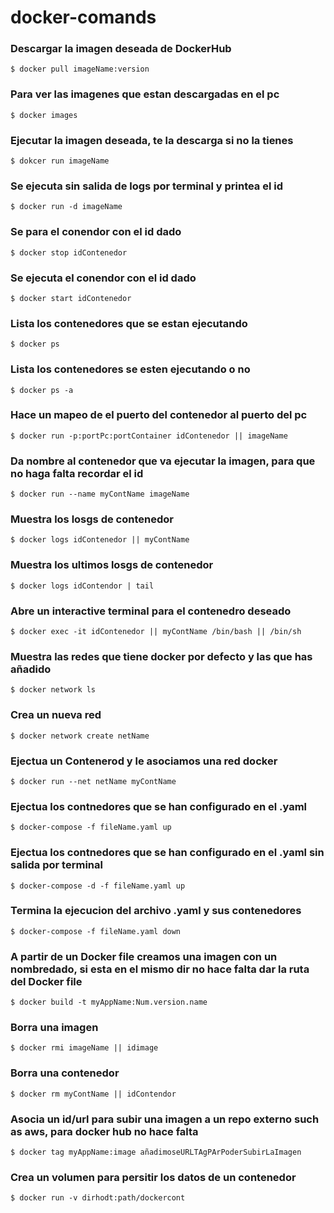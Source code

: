# docker-comands

### Descargar la imagen deseada de DockerHub
````
$ docker pull imageName:version
````

### Para ver las imagenes que estan descargadas en el pc
````
$ docker images
````

### Ejecutar la imagen deseada, te la descarga si no la tienes
````
$ dokcer run imageName
````

### Se ejecuta sin salida de logs por terminal y printea el id
````
$ docker run -d imageName
````

### Se para el conendor con el id dado
````
$ docker stop idContenedor 
````

### Se ejecuta el conendor con el id dado
````
$ docker start idContenedor
````

### Lista los contenedores que se estan ejecutando
````
$ docker ps
````

### Lista los contenedores se esten ejecutando o no
````
$ docker ps -a
````

### Hace un mapeo de el puerto del contenedor al puerto del pc
````
$ docker run -p:portPc:portContainer idContenedor || imageName 
````

### Da nombre al contenedor que va ejecutar la imagen, para que no haga falta recordar el id
````
$ docker run --name myContName imageName
````

### Muestra los losgs de contenedor
````
$ docker logs idContenedor || myContName
````

### Muestra los ultimos losgs de contenedor
````
$ docker logs idContendor | tail
````

### Abre un interactive terminal para el contenedro deseado
````
$ docker exec -it idContenedor || myContName /bin/bash || /bin/sh
````

### Muestra las redes que tiene docker por defecto y las que has añadido
````
$ docker network ls
````

### Crea un nueva red
````
$ docker network create netName
````

### Ejectua un Contenerod y le asociamos una red docker
````
$ docker run --net netName myContName
````

### Ejectua los contnedores que se han configurado en el .yaml
````
$ docker-compose -f fileName.yaml up
````

### Ejectua los contnedores que se han configurado en el .yaml sin salida por terminal
````
$ docker-compose -d -f fileName.yaml up
````

### Termina la ejecucion del archivo .yaml y sus contenedores
````
$ docker-compose -f fileName.yaml down
````

### A partir de un Docker file creamos una imagen con un nombredado, si esta en el mismo dir no hace falta dar la ruta del Docker file
````
$ docker build -t myAppName:Num.version.name
````

### Borra una imagen
````
$ docker rmi imageName || idimage
````

### Borra una contenedor
````
$ docker rm myContName || idContendor
````

### Asocia un id/url para subir una imagen a un repo externo such as aws, para docker hub no hace falta
````
$ docker tag myAppName:image añadimoseURLTAgPArPoderSubirLaImagen
````

### Crea un volumen para persitir los datos de un contenedor
````
$ docker run -v dirhodt:path/dockercont
````
